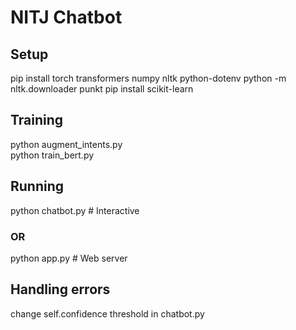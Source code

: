 # NITJ Chatbot

## Setup
pip install torch transformers numpy nltk python-dotenv
python -m nltk.downloader punkt
pip install scikit-learn

## Training
python augment_intents.py <br>
python train_bert.py 

## Running
python chatbot.py  # Interactive
### OR
python app.py  # Web server

## Handling errors
change self.confidence threshold in chatbot.py